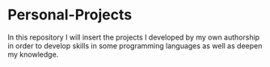 # Personal-Projects
In this repository I will insert the projects I developed by my own authorship in order to develop skills in some programming languages as well as deepen my knowledge.
